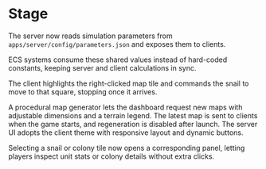 # Stage

The server now reads simulation parameters from `apps/server/config/parameters.json` and exposes them to clients.

ECS systems consume these shared values instead of hard-coded constants, keeping server and client calculations in sync.

The client highlights the right-clicked map tile and commands the snail to move to that square, stopping once it arrives.

A procedural map generator lets the dashboard request new maps with adjustable dimensions and a terrain legend. The latest map is sent to clients when the game starts, and regeneration is disabled after launch. The server UI adopts the client theme with responsive layout and dynamic buttons.

Selecting a snail or colony tile now opens a corresponding panel, letting players inspect unit stats or colony details without extra clicks.
